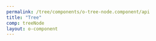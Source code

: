 ```yaml
---
permalink: /tree/components/o-tree-node.component/api
title: "Tree"
comp: treeNode
layout: o-component
---
```

